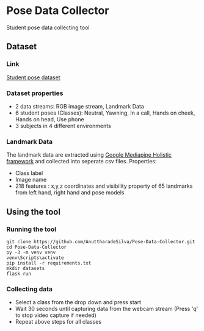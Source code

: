 # Pose Data Collector

Student pose data collecting tool 

## Dataset

### Link

[Student pose dataset](https://drive.google.com/drive/folders/1v_Ppay4fQDfqA133bTYmAEos3xlhPyQ3?usp=sharing)

### Dataset properties

- 2 data streams: RGB image stream, Landmark Data
- 6 student poses (Classes): Neutral, Yawning, In a call, Hands on cheek, Hands on head, Use phone
- 3 subjects in 4 different environments

### Landmark Data

The landmark data are extracted using [Google Mediapipe Holistic framework](https://google.github.io/mediapipe/solutions/holistic.html) and collected into seperate csv files.
Properties:
- Class label
- Image name
- 218 features : x,y,z coordinates and visibility property of 65 landmarks from left hand, right hand and pose models

## Using the tool

### Running the tool

````
git clone https://github.com/AnuttharadeSilva/Pose-Data-Collector.git
cd Pose-Data-Collector
py -3 -m venv venv
venv\Scripts\activate
pip install -r requirements.txt
mkdir datasets
flask run
````
### Collecting data

- Select a class from the drop down and press start
- Wait 30 seconds until capturing data from the webcam stream
(Press 'q' to stop video capture if needed)
- Repeat above steps for all classes
